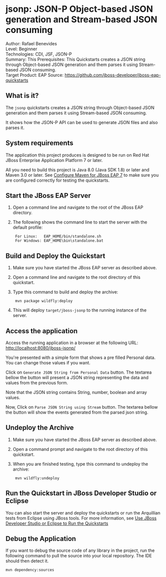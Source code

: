 jsonp: JSON-P Object-based JSON generation and Stream-based JSON consuming
======================================================
Author: Rafael Benevides  
Level: Beginner  
Technologies: CDI, JSF, JSON-P  
Summary: This 
Prerequisites: This Quickstarts creates a JSON string through Object-based JSON generation and them parses it using Stream-based JSON consuming.  
Target Product: EAP
Source: <https://github.com/jboss-developer/jboss-eap-quickstarts>  


What is it?
-----------

The `jsonp` quickstarts creates a JSON string through Object-based JSON generation and them parses it using Stream-based JSON consuming.

It shows how the JSON-P API can be used to generate JSON files and also parses it. 


System requirements
-------------------
The application this project produces is designed to be run on Red Hat JBoss Enterprise Application Platform 7 or later. 

All you need to build this project is Java 8.0 (Java SDK 1.8) or later and Maven 3.0 or later. See [Configure Maven for JBoss EAP 7](https://github.com/jboss-developer/jboss-developer-shared-resources/blob/master/guides/CONFIGURE_MAVEN_JBOSS_EAP7.md#configure-maven-to-build-and-deploy-the-quickstarts) to make sure you are configured correctly for testing the quickstarts.


Start the JBoss EAP Server
-------------------------

1. Open a command line and navigate to the root of the  JBoss EAP directory.
2. The following shows the command line to start the server with the default profile:

        For Linux:   EAP_HOME/bin/standalone.sh
        For Windows: EAP_HOME\bin\standalone.bat


Build and Deploy the Quickstart
-------------------------


1. Make sure you have started the JBoss EAP server as described above.
2. Open a command line and navigate to the root directory of this quickstart.
3. Type this command to build and deploy the archive:

        mvn package wildfly:deploy
4. This will deploy `target/jboss-jsonp` to the running instance of the server.
 

Access the application
---------------------

Access the running application in a browser at the following URL:  <http://localhost:8080/jboss-jsonp/>

You're presented with a simple form that shows a pre filled Personal data. You can change those values if you want. 

Click on `Generate JSON String from Personal Data` button. The textarea bellow the button will present a JSON string representing the data and values from the previous form.

Note that the JSON string contains String, number, boolean and array values.

Now, Click on `Parse JSON String using Stream` button. The textarea bellow the button will show the events generated from the parsed json string.


Undeploy the Archive
--------------------

<!--Contributor: For example: -->

1. Make sure you have started the JBoss EAP server as described above.
2. Open a command prompt and navigate to the root directory of this quickstart.
3. When you are finished testing, type this command to undeploy the archive:

        mvn wildfly:undeploy


Run the Quickstart in JBoss Developer Studio or Eclipse
-------------------------------------


You can also start the server and deploy the quickstarts or run the Arquillian tests from Eclipse using JBoss tools. For more information, see [Use JBoss Developer Studio or Eclipse to Run the Quickstarts](https://github.com/jboss-developer/jboss-developer-shared-resources/blob/master/guides/USE_JBDS.md#use-jboss-developer-studio-or-eclipse-to-run-the-quickstarts) 


Debug the Application
------------------------------------

If you want to debug the source code of any library in the project, run the following command to pull the source into your local repository. The IDE should then detect it.

    mvn dependency:sources
   

<!-- Build and Deploy the Quickstart to OpenShift - Coming soon! -->


